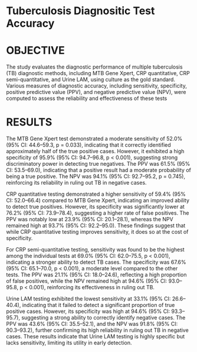 # Tuberculosis Diagnositic Test Accuracy
# OBJECTIVE 
The study evaluates the diagnostic performance of multiple tuberculosis (TB) diagnostic methods, including MTB Gene Xpert, CRP quantitative, CRP semi-quantitative, and Urine LAM, using culture as the gold standard. Various measures of diagnostic accuracy, including sensitivity, specificity, positive predictive value (PPV), and negative predictive value (NPV), were computed to assess the reliability and effectiveness of these tests

# RESULTS
The MTB Gene Xpert test demonstrated a moderate sensitivity of 52.0% (95% CI: 44.6–59.3, p = 0.033), indicating that it correctly identified approximately half of the true positive cases. However, it exhibited a high specificity of 95.9% (95% CI: 94.7–96.8, p < 0.001), suggesting strong discriminatory power in detecting true negatives. The PPV was 61.5% (95% CI: 53.5–69.0), indicating that a positive result had a moderate probability of being a true positive. The NPV was 94.1% (95% CI: 92.7–95.2, p = 0.745), reinforcing its reliability in ruling out TB in negative cases.


CRP quantitative testing demonstrated a higher sensitivity of 59.4% (95% CI: 52.0–66.4) compared to MTB Gene Xpert, indicating an improved ability to detect true positives. However, its specificity was significantly lower at 76.2% (95% CI: 73.9–78.4), suggesting a higher rate of false positives. The PPV was notably low at 23.9% (95% CI: 20.1–28.1), whereas the NPV remained high at 93.7% (95% CI: 92.2–95.0). These findings suggest that while CRP quantitative testing improves sensitivity, it does so at the cost of specificity.

For CRP semi-quantitative testing, sensitivity was found to be the highest among the individual tests at 69.0% (95% CI: 62.0–75.5, p < 0.001), indicating a stronger ability to detect TB cases. The specificity was 67.6% (95% CI: 65.1–70.0, p < 0.001), a moderate level compared to the other tests. The PPV was 21.1% (95% CI: 18.0–24.6), reflecting a high proportion of false positives, while the NPV remained high at 94.6% (95% CI: 93.0–95.8, p < 0.001), reinforcing its effectiveness in ruling out TB.

Urine LAM testing exhibited the lowest sensitivity at 33.1% (95% CI: 26.6–40.4), indicating that it failed to detect a significant proportion of true positive cases. However, its specificity was high at 94.6% (95% CI: 93.3–95.7), suggesting a strong ability to correctly identify negative cases. The PPV was 43.6% (95% CI: 35.5–52.1), and the NPV was 91.8% (95% CI: 90.3–93.2), further confirming its high reliability in ruling out TB in negative cases. These results indicate that Urine LAM testing is highly specific but lacks sensitivity, limiting its utility in early detection.
